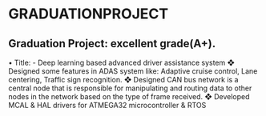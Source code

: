 # GRADUATIONPROJECT
## Graduation Project: excellent grade(A+). 
• Title: - Deep learning based advanced driver assistance system
❖ Designed some features in ADAS system like: Adaptive cruise control, Lane 
centering, Traffic sign recognition.
❖ Designed CAN bus network is a central node that is responsible for manipulating and 
routing data to other nodes in the network based on the type of frame received.
❖ Developed MCAL & HAL drivers for ATMEGA32 microcontroller & RTOS
